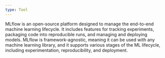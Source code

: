 ```yaml
---
type: Tool
---
```


MLflow is an open-source platform designed to manage the end-to-end machine learning lifecycle. It includes features for tracking experiments, packaging code into reproducible runs, and managing and deploying models. MLflow is framework-agnostic, meaning it can be used with any machine learning library, and it supports various stages of the ML lifecycle, including experimentation, reproducibility, and deployment.
